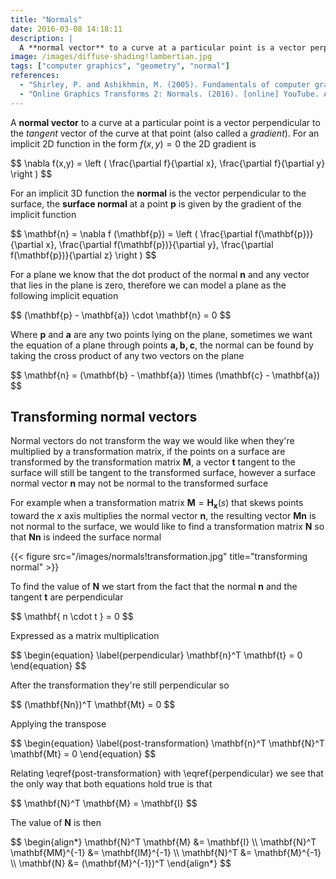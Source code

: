 ```yaml
---
title: "Normals"
date: 2016-03-08 14:18:11
description: |
  A **normal vector** to a curve at a particular point is a vector perpendicular to the *tangent* vector of the curve at that point (also called a *gradient*).
image: /images/diffuse-shading!lambertian.jpg
tags: ["computer graphics", "geometry", "normal"]
references:
  - "Shirley, P. and Ashikhmin, M. (2005). Fundamentals of computer graphics. Wellesley, Mass.: AK Peters."
  - "Online Graphics Transforms 2: Normals. (2016). [online] YouTube. Available at: https://www.youtube.com/watch?v=fK45BV7QJe0 [Accessed 8 Mar. 2016]."
---
```


A **normal vector** to a curve at a particular point is a vector perpendicular to the *tangent* vector of the curve at that point (also called a *gradient*). For an implicit 2D function in the form $f(x,y) = 0$ the 2D gradient is

<div>
<div>$$
\nabla f(x,y) = \left ( \frac{\partial f}{\partial x}, \frac{\partial f}{\partial y} \right )
$$</div>
</div>

For an implicit 3D function the **normal** is the vector perpendicular to the surface, the **surface normal** at a point $\mathbf{p}$ is given by the gradient of the implicit function

<div>$$
\mathbf{n} = \nabla f (\mathbf{p}) = \left ( \frac{\partial f(\mathbf{p})}{\partial x}, \frac{\partial f(\mathbf{p})}{\partial y}, \frac{\partial f(\mathbf{p})}{\partial z} \right  )
$$</div>

For a plane we know that the dot product of the normal $\mathbf{n}$ and any vector that lies in the plane is zero, therefore we can model a plane as the following implicit equation

<div>$$
(\mathbf{p} - \mathbf{a}) \cdot \mathbf{n} = 0
$$</div>

Where $\mathbf{p}$ and $\mathbf{a}$ are any two points lying on the plane, sometimes we want the equation of a plane through points $\mathbf{a, b, c}$, the normal can be found by taking the cross product of any two vectors on the plane

<div>$$
\mathbf{n} = (\mathbf{b} - \mathbf{a}) \times (\mathbf{c} - \mathbf{a})
$$</div>

## Transforming normal vectors

Normal vectors do not transform the way we would like when they're multiplied by a transformation matrix, if the points on a surface are transformed by the transformation matrix $\mathbf{M}$, a vector $\mathbf{t}$ tangent to the surface will still be tangent to the transformed surface, however a surface normal vector $\mathbf{n}$ may not be normal to the transformed surface

For example when a transformation matrix $\mathbf{M} = \mathbf{H_x}(s)$ that skews points toward the $x$ axis multiplies the normal vector $\mathbf{n}$, the resulting vector $\mathbf{Mn}$ is not normal to the surface, we would like to find a transformation matrix $\mathbf{N}$ so that $\mathbf{Nn}$ is indeed the surface normal

{{< figure src="/images/normals!transformation.jpg" title="transforming normal" >}}

To find the value of $\mathbf{N}$ we start from the fact that the normal $\mathbf{n}$ and the tangent $\mathbf{t}$ are perpendicular

<div>$$
\mathbf{ n \cdot t } = 0
$$</div>

Expressed as a matrix multiplication

<div>$$
\begin{equation} \label{perpendicular}
\mathbf{n}^T \mathbf{t} = 0
\end{equation}
$$</div>

After the transformation they're still perpendicular so

<div>$$
(\mathbf{Nn})^T \mathbf{Mt} = 0
$$</div>

Applying the transpose

<div>$$
\begin{equation} \label{post-transformation}
\mathbf{n}^T \mathbf{N}^T \mathbf{Mt} = 0
\end{equation}
$$</div>

Relating \eqref{post-transformation} with \eqref{perpendicular} we see that the only way that both equations hold true is that

<div>$$
\mathbf{N}^T \mathbf{M} = \mathbf{I}
$$</div>

The value of $\mathbf{N}$ is then

<div>$$
\begin{align*}
\mathbf{N}^T \mathbf{M} &= \mathbf{I} \\
\mathbf{N}^T \mathbf{MM}^{-1} &= \mathbf{IM}^{-1} \\
\mathbf{N}^T &= \mathbf{M}^{-1} \\
\mathbf{N} &= (\mathbf{M}^{-1})^T
\end{align*}
$$</div>

